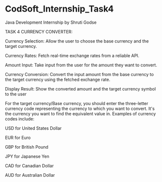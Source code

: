 # CodSoft_Internship_Task4

Java Development Internship by Shruti Godse

TASK 4
 CURRENCY CONVERTER:
 
 Currency Selection: Allow the user to choose the base currency and the target
 currency.
 
 Currency Rates: Fetch real-time exchange rates from a reliable API.
 
 Amount Input: Take input from the user for the amount they want to convert.
 
 Currency Conversion: Convert the input amount from the base currency to the
 target currency using the fetched exchange rate.
 
 Display Result: Show the converted amount and the target currency symbol
 to the user

 For the target currency/Base currency, you should enter the three-letter currency code representing the currency to which you want to convert. It's the currency you want to find the equivalent value in. Examples of currency codes include:

USD for United States Dollar

EUR for Euro

GBP for British Pound

JPY for Japanese Yen

CAD for Canadian Dollar

AUD for Australian Dollar
